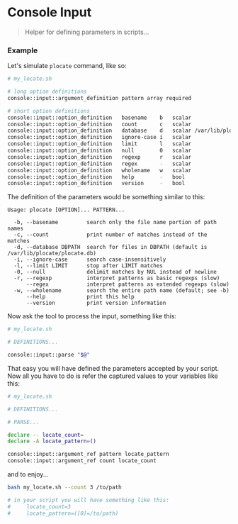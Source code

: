 # Console Input
> Helper for defining parameters in scripts...

### Example

Let's simulate `plocate` command, like so:

```bash
# my_locate.sh

# long option definitions
console::input::argument_definition pattern array required

# short option definitions
console::input::option_definition   basename    b   scalar
console::input::option_definition   count       c   scalar
console::input::option_definition   database    d   scalar /var/lib/plocate/plocate.db
console::input::option_definition   ignore-case i   scalar
console::input::option_definition   limit       l   scalar
console::input::option_definition   null        0   scalar
console::input::option_definition   regexp      r   scalar
console::input::option_definition   regex       -   scalar
console::input::option_definition   wholename   w   scalar
console::input::option_definition   help        -   bool
console::input::option_definition   version     -   bool
```

The definition of the parameters would be something similar to this:

```text
Usage: plocate [OPTION]... PATTERN...

  -b, --basename         search only the file name portion of path names
  -c, --count            print number of matches instead of the matches
  -d, --database DBPATH  search for files in DBPATH (default is /var/lib/plocate/plocate.db)
  -i, --ignore-case      search case-insensitively
  -l, --limit LIMIT      stop after LIMIT matches
  -0, --null             delimit matches by NUL instead of newline
  -r, --regexp           interpret patterns as basic regexps (slow)
      --regex            interpret patterns as extended regexps (slow)
  -w, --wholename        search the entire path name (default; see -b)
      --help             print this help
      --version          print version information
```

Now ask the tool to process the input, something like this:

```bash
# my_locate.sh

# DEFINITIONS...

console::input::parse "$@"
```

That easy you will have defined the parameters accepted by your script. Now all you have to do is refer the captured values to your variables like this:

```bash
# my_locate.sh

# DEFINITIONS...

# PARSE...

declare -- locate_count=
declare -A locate_pattern=()

console::input::argument_ref pattern locate_pattern
console::input::argument_ref count locate_count
```

and to enjoy...

```bash
bash my_locate.sh --count 3 /to/path

# in your script you will have something like this: 
#     locate_count=3
#     locate_pattern=([0]=/to/path)
```

